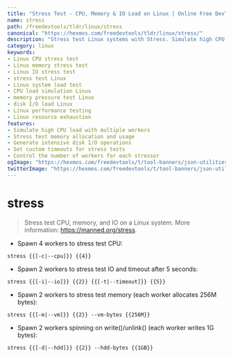 ```yaml
---
title: "Stress Test - CPU, Memory & IO Load on Linux | Online Free DevTools by Hexmos"
name: stress
path: /freedevtools/tldr/linux/stress
canonical: "https://hexmos.com/freedevtools/tldr/linux/stress/"
description: "Stress test Linux systems with Stress. Simulate high CPU load, memory pressure, and I/O bottlenecks. Free online tool, no registration required."
category: linux
keywords:
- Linux CPU stress test
- Linux memory stress test
- Linux IO stress test
- stress test Linux
- Linux system load test
- CPU load simulation Linux
- memory pressure test Linux
- disk I/O load Linux
- Linux performance testing
- Linux resource exhaustion
features:
- Simulate high CPU load with multiple workers
- Stress test memory allocation and usage
- Generate intensive disk I/O operations
- Set custom timeouts for stress tests
- Control the number of workers for each stressor
ogImage: "https://hexmos.com/freedevtools/t/tool-banners/json-utilities-banner.png"
twitterImage: "https://hexmos.com/freedevtools/t/tool-banners/json-utilities-banner.png"
---
```


# stress

> Stress test CPU, memory, and IO on a Linux system.
> More information: <https://manned.org/stress>.

- Spawn 4 workers to stress test CPU:

`stress {{[-c|--cpu]}} {{4}}`

- Spawn 2 workers to stress test IO and timeout after 5 seconds:

`stress {{[-i|--io]}} {{2}} {{[-t|--timeout]}} {{5}}`

- Spawn 2 workers to stress test memory (each worker allocates 256M bytes):

`stress {{[-m|--vm]}} {{2}} --vm-bytes {{256M}}`

- Spawn 2 workers spinning on write()/unlink() (each worker writes 1G bytes):

`stress {{[-d|--hdd]}} {{2}} --hdd-bytes {{1GB}}`
